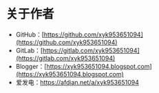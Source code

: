 # 关于作者
* GitHub：[https://github.com/xyk953651094](https://github.com/xyk953651094)
* GitLab：[https://gitlab.com/xyk953651094](https://gitlab.com/xyk953651094)
* Blogger：[https://xyk953651094.blogspot.com](https://xyk953651094.blogspot.com)
* 爱发电：https://afdian.net/a/xyk953651094
